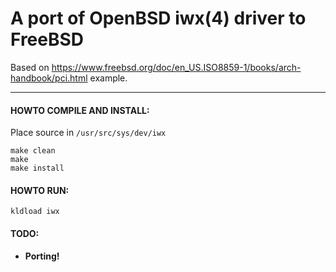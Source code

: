 
# A port of OpenBSD iwx(4) driver to FreeBSD

Based on https://www.freebsd.org/doc/en_US.ISO8859-1/books/arch-handbook/pci.html example.

--------------------------------------------------------------------------

#### HOWTO COMPILE AND INSTALL:

Place source in `/usr/src/sys/dev/iwx`

```
make clean
make
make install
```

#### HOWTO RUN:
```
kldload iwx
```

#### TODO:

 - **Porting!**
